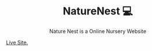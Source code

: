 <h1 align="center" style="font-weight: bold;">NatureNest 💻</h1>
<p align="center">Nature Nest is a Online Nursery Website </p>
<a href="hhttps://naturenest-online-nursery.netlify.app" align="center">Live Site.</a>
